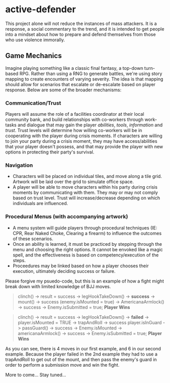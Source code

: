 # active-defender
This project alone will not reduce the instances of mass attackers. It is a response, a social commentary to the trend, and it is intended to get people into a mindset about how to prepare and defend themselves from those who use violence immorally. 

## Game Mechanics
Imagine playing something like a classic final fantasy, a top-down turn-based RPG. Rather than using a RNG to generate battles, we're using story mapping to create encounters of varying severity. The idea is that mapping should allow for scenarios that escalate or de-escalate based on player response. Below are some of the broader mechanisms:

### Communication/Trust
Players will assume the role of a facilities coordinator at their local community bank, and build relationships with co-workers through work-tasks and dialogue that may gain the player *abilities*, *tools*, *information* and *trust*. Trust levels will determine how willing co-workers will be in cooperating with the player during crisis moments. If characters are willing to join your party during a crisis moment, they may have access/abilities that your player doesn't possess, and that may provide the player with new options in protecting their party's survival.

### Navigation
* Characters will be placed on individual tiles, and move along a tile grid. Artwork will be laid over the grid to simulate office space.
* A player will be able to move characters within his party during crisis moments by communicating with them. They may or may not comply based on trust level. Trust will increase/decrease depending on which individuals are influenced.

### Procedural Menus (with accompanying artwork)
* A menu system will guide players through procedural techniques (IE: CPR, Rear Naked Choke, Clearing a firearm) to influence the outcomes of these scenarios. 
* Once an ability is learned, it must be practiced by stepping through the menu and choosing the right options. It cannot be envoked like a magic spell, and the effectiveness is based on competency/execution of the steps.
* Proceedures may be linked based on how a player chooses their execution, ultimately deciding success or failure.

Please forgive my psuedo-code, but this is an example of how a fight might break down with limited knowledge of BJJ moves. 

> clinch() -> result = success -> legHookTakeDown() -> **success** -> mount() -> success (enemy.isMounted = true) -> AmericanaArmlock() -> success -> Enemy.isSubmitted = true; **Player Wins**

> clinch() -> result = success -> legHookTakeDown() -> **failed** -> player.isMounted = TRUE -> trapAndRoll -> success player.isInGuard ->  passGuard() -> success -> Enemy.isMounted -> americanaArmlock() -> success -> Enemy.isSubmitted = true; **Player Wins**

As you can see, there is 4 moves in our first example, and 6 in our second example. Because the player failed in the 2nd example they had to use a trapAndRoll to get out of the mount, and then pass the enemy's guard in order to perform a submission move and win the fight.

More to come... Stay tuned...
